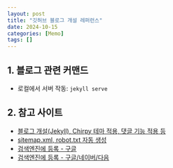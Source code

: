 ```yaml
---
layout: post
title: "깃허브 블로그 개설 레퍼런스"
date: 2024-10-15
categories: [Memo]
tags: []
---
```


## 1. 블로그 관련 커맨드
- 로컬에서 서버 작동: `jekyll serve`

## 2. 참고 사이트

- [블로그 개설(Jekyll), Chirpy 테마 적용, 댓글 기능 적용 등](https://www.irgroup.org/categories/chirpy/)
- [sitemap.xml, robot.txt 자동 생성](https://velog.io/@fitf_/GitHub-PagesJekyll-%ED%94%8C%EB%9F%AC%EA%B7%B8%EC%9D%B8-%EC%82%AC%EC%9A%A9%ED%95%98%EC%97%AC-sitemap.xml-%EC%83%9D%EC%84%B1%ED%95%98%EA%B8%B0-%EA%B5%AC%EA%B8%80-%EC%BD%98%EC%86%94%EC%97%90-%EB%93%B1%EB%A1%9D-%EC%84%B1%EA%B3%B5)
- [검색엔진에 등록 - 구글](https://burningfalls.github.io/blog/google-search-console/)
- [검색엔진에 등록 - 구글/네이버/다음](https://coding-plant.tistory.com/141)
